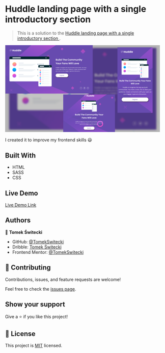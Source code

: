 # Huddle landing page with a single introductory section 

> This is a solution to the [Huddle landing page with a single introductory section ](https://www.frontendmentor.io/challenges/huddle-landing-page-with-a-single-introductory-section-B_2Wvxgi0/hub/huddle-landing-page-with-a-single-introductory-section-Xw9D3NfL4).

![screenshot](./design/screenshot.png)

I created it to improve my frontend skills 😃

## Built With

- HTML
- SASS
- CSS


## Live Demo

[Live Demo Link](https://tomekswitecki.github.io/huddle-landing-page/)

## Authors

👤 **Tomek Świtecki**

- GitHub: [@TomekSwitecki](https://github.com/TomekSwitecki)
- Dribble: [Tomek Świtecki](https://dribbble.com/Switecki)
- Frontend Mentor: [@TomekSwitecki](https://www.frontendmentor.io/profile/TomekSwitecki)

## 🤝 Contributing

Contributions, issues, and feature requests are welcome!

Feel free to check the [issues page](../../issues/).

## Show your support

Give a ⭐️ if you like this project!

## 📝 License

This project is [MIT](./MIT.md) licensed.
